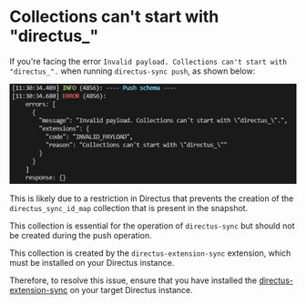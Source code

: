 # Collections can't start with "directus_"

If you're facing the error `Invalid payload. Collections can't start with "directus_".`
when running `directus-sync push`, as shown below:

![invalid payload.png](invalid.png)

This is likely due to a restriction in Directus that prevents the creation of the `directus_sync_id_map` collection
that is present in the snapshot.

This collection is essential for the operation of `directus-sync` but should not be created during the push operation.

This collection is created by the `directus-extension-sync` extension, which must be installed on your Directus
instance.

Therefore, to resolve this issue, ensure that you have installed
the [directus-extension-sync](https://www.npmjs.com/package/directus-extension-sync) on your target Directus instance.
